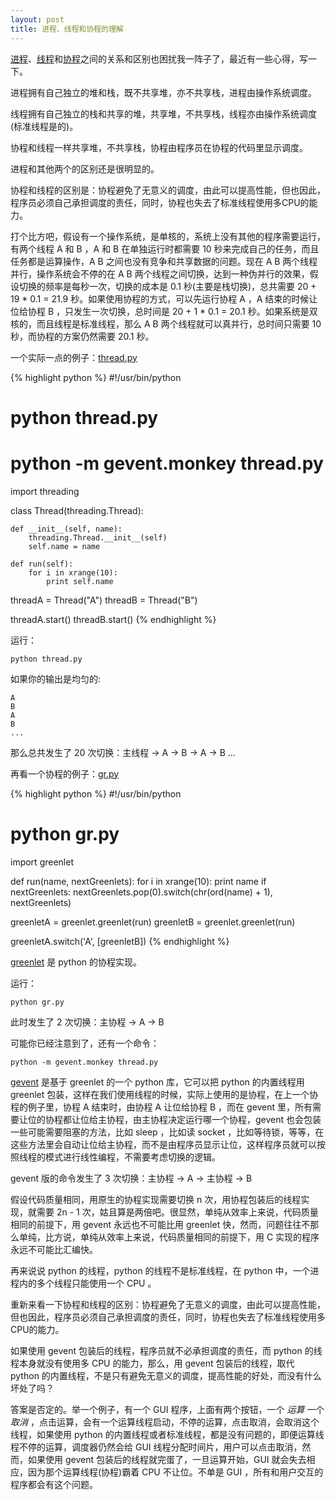 ```yaml
---
layout: post
title: 进程、线程和协程的理解
---
```


[进程](http://zh.wikipedia.org/wiki/%E8%BF%9B%E7%A8%8B)、[线程](http://zh.wikipedia.org/wiki/%E7%BA%BF%E7%A8%8B)和[协程](http://zh.wikipedia.org/wiki/%E5%8D%8F%E7%A8%8B)之间的关系和区别也困扰我一阵子了，最近有一些心得，写一下。

进程拥有自己独立的堆和栈，既不共享堆，亦不共享栈，进程由操作系统调度。

线程拥有自己独立的栈和共享的堆，共享堆，不共享栈，线程亦由操作系统调度(标准线程是的)。

协程和线程一样共享堆，不共享栈，协程由程序员在协程的代码里显示调度。

进程和其他两个的区别还是很明显的。

协程和线程的区别是：协程避免了无意义的调度，由此可以提高性能，但也因此，程序员必须自己承担调度的责任，同时，协程也失去了标准线程使用多CPU的能力。

打个比方吧，假设有一个操作系统，是单核的，系统上没有其他的程序需要运行，有两个线程 A 和 B ，A 和 B 在单独运行时都需要 10 秒来完成自己的任务，而且任务都是运算操作，A B 之间也没有竞争和共享数据的问题。现在 A B 两个线程并行，操作系统会不停的在 A B 两个线程之间切换，达到一种伪并行的效果，假设切换的频率是每秒一次，切换的成本是 0.1 秒(主要是栈切换)，总共需要 20 + 19 \* 0.1 = 21.9 秒。如果使用协程的方式，可以先运行协程 A ，A 结束的时候让位给协程 B ，只发生一次切换，总时间是 20 + 1 \* 0.1 = 20.1 秒。如果系统是双核的，而且线程是标准线程，那么 A B 两个线程就可以真并行，总时间只需要 10 秒，而协程的方案仍然需要 20.1 秒。

<!--more-->

一个实际一点的例子：[thread.py](https://gitcafe.com/leiqin/JustForFun/raw/master/python/gevent/thread.py)

{% highlight python %}
#!/usr/bin/python
# python thread.py
# python -m gevent.monkey thread.py

import threading

class Thread(threading.Thread):

	def __init__(self, name):
		threading.Thread.__init__(self)
		self.name = name

	def run(self):
		for i in xrange(10):
			print self.name

threadA = Thread("A")
threadB = Thread("B")

threadA.start()
threadB.start()
{% endhighlight %}

运行：

    python thread.py

如果你的输出是均匀的:

    A
    B
    A
    B
    ...

那么总共发生了 20 次切换：主线程 -> A -> B -> A -> B ...

再看一个协程的例子：[gr.py](https://gitcafe.com/leiqin/JustForFun/raw/master/python/greenlet/gr.py)

{% highlight python %}
#!/usr/bin/python
# python gr.py

import greenlet

def run(name, nextGreenlets):
	for i in xrange(10):
		print name
	if nextGreenlets:
		nextGreenlets.pop(0).switch(chr(ord(name) + 1), nextGreenlets)

greenletA = greenlet.greenlet(run)
greenletB = greenlet.greenlet(run)

greenletA.switch('A', [greenletB])
{% endhighlight %}

[greenlet](http://pypi.python.org/pypi/greenlet/) 是 python 的协程实现。

运行：

    python gr.py

此时发生了 2 次切换：主协程 -> A -> B

可能你已经注意到了，还有一个命令：

    python -m gevent.monkey thread.py

[gevent](http://www.gevent.org/) 是基于 greenlet 的一个 python 库，它可以把 python 的内置线程用 greenlet 包装，这样在我们使用线程的时候，实际上使用的是协程，在上一个协程的例子里，协程 A 结束时，由协程 A 让位给协程 B ，而在 gevent 里，所有需要让位的协程都让位给主协程，由主协程决定运行哪一个协程，gevent 也会包装一些可能需要阻塞的方法，比如 sleep ，比如读 socket ，比如等待锁，等等，在这些方法里会自动让位给主协程，而不是由程序员显示让位，这样程序员就可以按照线程的模式进行线性编程，不需要考虑切换的逻辑。

gevent 版的命令发生了 3 次切换：主协程 -> A -> 主协程 -> B

假设代码质量相同，用原生的协程实现需要切换 n 次，用协程包装后的线程实现，就需要 2n - 1 次，姑且算是两倍吧。很显然，单纯从效率上来说，代码质量相同的前提下，用 gevent 永远也不可能比用 greenlet 快，然而，问题往往不那么单纯，比方说，单纯从效率上来说，代码质量相同的前提下，用 C 实现的程序永远不可能比汇编快。

再来说说 python 的线程，python 的线程不是标准线程，在 python 中，一个进程内的多个线程只能使用一个 CPU 。

重新来看一下协程和线程的区别：协程避免了无意义的调度，由此可以提高性能，但也因此，程序员必须自己承担调度的责任，同时，协程也失去了标准线程使用多CPU的能力。

如果使用 gevent 包装后的线程，程序员就不必承担调度的责任，而 python 的线程本身就没有使用多 CPU 的能力，那么，用 gevent 包装后的线程，取代 python 的内置线程，不是只有避免无意义的调度，提高性能的好处，而没有什么坏处了吗？

答案是否定的。举一个例子，有一个 GUI 程序，上面有两个按钮，一个 _运算_ 一个 _取消_ ，点击运算，会有一个运算线程启动，不停的运算，点击取消，会取消这个线程，如果使用 python 的内置线程或者标准线程，都是没有问题的，即便运算线程不停的运算，调度器仍然会给 GUI 线程分配时间片，用户可以点击取消，然而，如果使用 gevent 包装后的线程就完蛋了，一旦运算开始，GUI 就会失去相应，因为那个运算线程(协程)霸着 CPU 不让位。不单是 GUI ，所有和用户交互的程序都会有这个问题。
